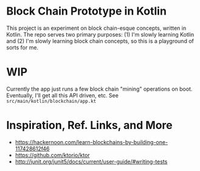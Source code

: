 # Block Chain Prototype in Kotlin

This project is an experiment on block chain-esque concepts, written in Kotlin.  The repo 
serves two primary purposes:  (1) I'm slowly learning Kotlin and (2) I'm slowly learning 
block chain concepts, so this is a playground of sorts for me.

# WIP

Currently the app just runs a few block chain "mining" operations on boot.  Eventually,
I'll get all this API driven, etc.  See `src/main/kotlin/blockchain/app.kt`

# Inspiration, Ref. Links, and More

 - https://hackernoon.com/learn-blockchains-by-building-one-117428612f46
 - https://github.com/ktorio/ktor
 - http://junit.org/junit5/docs/current/user-guide/#writing-tests